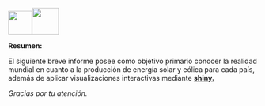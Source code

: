<img src="https://carwad.net/sites/default/files/solar-energy-clipart-139871-9037819.png" width="48" height="48" /><img src="https://www.4echile.cl/4echile/wp-content/uploads/2017/02/ico-energia-eolica.png" width="54" height="54" />

**Resumen:**

El siguiente breve informe posee como objetivo primario conocer la realidad mundial en cuanto a la producción de energía solar y eólica para cada país, además de aplicar visualizaciones interactivas mediante [**shiny.**](https://martinezmatias.shinyapps.io/Global_production_of_Solar-Wind__Electricity__1990-2016/)

*Gracias por tu atención.*
